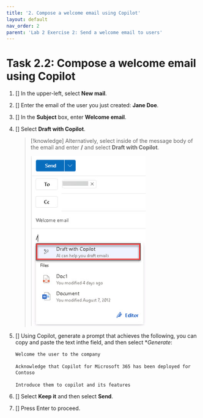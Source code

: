 ```yaml
---
title: '2. Compose a welcome email using Copilot'
layout: default
nav_order: 2
parent: 'Lab 2 Exercise 2: Send a welcome email to users'
---
```


# Task 2.2: Compose a welcome email using Copilot

1. [] In the upper-left, select **New mail**.  
 
1. [] Enter the email of the user you just created: **Jane Doe**.

1. [] In the **Subject** box, enter **Welcome email**.

1. [] Select **Draft with Copilot**.

    >[!knowledge] Alternatively, select inside of the message body of the email and enter **/** and select **Draft with Copilot**.
    >
    > ![l2a7.jpg](../media/lab2/a7.jpg)

1. [] Using Copilot, generate a prompt that achieves the following, you can copy and paste the text inthe field, and then select **Generate*:

	```
	Welcome the user to the company
	
	Acknowledge that Copilot for Microsoft 365 has been deployed for Contoso
	
	Introduce them to copilot and its features
	```

1. [] Select **Keep it** and then select **Send**.

1. [] Press Enter to proceed.